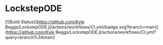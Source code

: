 # LockstepODE

[![Build Status](https://github.com/Kyle Beggs/LockstepODE.jl/actions/workflows/CI.yml/badge.svg?branch=main)](https://github.com/Kyle Beggs/LockstepODE.jl/actions/workflows/CI.yml?query=branch%3Amain)
